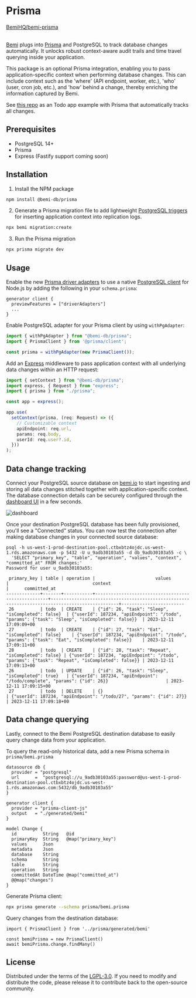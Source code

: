 # Prisma

<a class="github-button" href="https://github.com/BemiHQ/bemi-prisma" data-size="large" data-show-count="true" aria-label="Star BemiHQ/bemi-prisma on GitHub">BemiHQ/bemi-prisma</a>
<br />
<br />

[Bemi](https://bemi.io) plugs into [Prisma](https://github.com/prisma/prisma) and PostgreSQL to track database changes automatically. It unlocks robust context-aware audit trails and time travel querying inside your application.

This package is an optional Prisma integration, enabling you to pass application-specific context when performing database changes. This can include context such as the 'where' (API endpoint, worker, etc.), 'who' (user, cron job, etc.), and 'how' behind a change, thereby enriching the information captured by Bemi.

See [this repo](https://github.com/BemiHQ/bemi-prisma-example) as an Todo app example with Prisma that automatically tracks all changes.

## Prerequisites

- PostgreSQL 14+
- Prisma
- Express (Fastify support coming soon)

## Installation

1. Install the NPM package

```sh
npm install @bemi-db/prisma
```

2. Generate a Prisma migration file to add lightweight [PostgreSQL triggers](https://www.postgresql.org/docs/current/plpgsql-trigger.html) for inserting application context into replication logs.

```sh
npx bemi migration:create
```

3. Run the Prisma migration

```sh
npx prisma migrate dev
```

## Usage

Enable the new [Prisma driver adapters](https://www.prisma.io/docs/orm/overview/databases/database-drivers) to use a native [PostgreSQL client](https://github.com/brianc/node-postgres) for Node.js by adding the following in your `schema.prisma`:

```
generator client {
  previewFeatures = ["driverAdapters"]
  ...
}
```

Enable PostgreSQL adapter for your Prisma client by using `withPgAdapter`:

```js
import { withPgAdapter } from "@bemi-db/prisma";
import { PrismaClient } from '@prisma/client';

const prisma = withPgAdapter(new PrismaClient());
```

Add an [Express](https://expressjs.com/) middleware to pass application context with all underlying data changes within an HTTP request:

```ts
import { setContext } from "@bemi-db/prisma";
import express, { Request } from "express";
import { prisma } from "./prisma";

const app = express();

app.use(
  setContext(prisma, (req: Request) => ({
    // Customizable context
    apiEndpoint: req.url,
    params: req.body,
    userId: req.user?.id,
  }))
);
```

## Data change tracking

Connect your PostgreSQL source database on [bemi.io](https://bemi.io) to start ingesting and storing all data changes stitched together with application-specific context. The database connection details can be securely configured through the [dashboard UI](https://dashboard.bemi.io/log-in?ref=prisma) in a few seconds.

![dashboard](/img/dashboard.png)

Once your destination PostgreSQL database has been fully provisioned, you'll see a "Connected" status. You can now test the connection after making database changes in your connected source database:

```
psql -h us-west-1-prod-destination-pool.ctbxbtz4ojdc.us-west-1.rds.amazonaws.com -p 5432 -U u_9adb30103a55 -d db_9adb30103a55 -c \
  'SELECT "primary_key", "table", "operation", "values", "context", "committed_at" FROM changes;'
Password for user u_9adb30103a55:

 primary_key | table | operation |                       values                       |                                context                                                         |      committed_at
-------------+-------+-----------+----------------------------------------------------+------------------------------------------------------------------------------------------------+------------------------
 26          | todo  | CREATE    | {"id": 26, "task": "Sleep", "isCompleted": false}  | {"userId": 187234, "apiEndpoint": "/todo", "params": {"task": "Sleep", "isCompleted": false}}  | 2023-12-11 17:09:09+00
 27          | todo  | CREATE    | {"id": 27, "task": "Eat", "isCompleted": false}    | {"userId": 187234, "apiEndpoint": "/todo", "params": {"task": "Eat", "isCompleted": false}}    | 2023-12-11 17:09:11+00
 28          | todo  | CREATE    | {"id": 28, "task": "Repeat", "isCompleted": false} | {"userId": 187234, "apiEndpoint": "/todo", "params": {"task": "Repeat", "isCompleted": false}} | 2023-12-11 17:09:13+00
 26          | todo  | UPDATE    | {"id": 26, "task": "Sleep", "isCompleted": true}   | {"userId": 187234, "apiEndpoint": "/todo/complete", "params": {"id": 26}}                      | 2023-12-11 17:09:15+00
 27          | todo  | DELETE    | {}                                                 | {"userId": 187234, "apiEndpoint": "/todo/27", "params": {"id": 27}}                            | 2023-12-11 17:09:18+00
```

## Data change querying

Lastly, connect to the Bemi PostgreSQL destination database to easily query change data from your application.

To query the read-only historical data, add a new Prisma schema in `prisma/bemi.prisma`

```
datasource db {
  provider = "postgresql"
  url      =  "postgresql://u_9adb30103a55:password@us-west-1-prod-destination-pool.ctbxbtz4ojdc.us-west-1.rds.amazonaws.com:5432/db_9adb30103a55"
}

generator client {
  provider = "prisma-client-js"
  output   = "./generated/bemi"
}

model Change {
  id          String   @id
  primaryKey  String   @map("primary_key")
  values      Json
  metadata    Json
  database    String
  schema      String
  table       String
  operation   String
  committedAt DateTime @map("committed_at")
  @@map("changes")
}
```

Generate Prisma client:

```sh
npx prisma generate --schema prisma/bemi.prisma
```

Query changes from the destination database:

```tsx
import { PrismaClient } from '../prisma/generated/bemi'

const bemiPrisma = new PrismaClient()
await bemiPrisma.change.findMany()
```

## License

Distributed under the terms of the [LGPL-3.0](https://github.com/BemiHQ/bemi-prisma/blob/main/LICENSE).
If you need to modify and distribute the code, please release it to contribute back to the open-source community.
